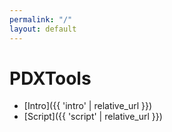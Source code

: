 ```yaml
---
permalink: "/"
layout: default
---
```


# PDXTools

- [Intro]({{ 'intro' | relative_url }})
- [Script]({{ 'script' | relative_url }})
